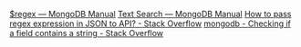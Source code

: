 [$regex — MongoDB Manual](https://www.mongodb.com/docs/manual/reference/operator/query/regex/)
[Text Search — MongoDB Manual](https://www.mongodb.com/docs/v3.2/text-search/)
[How to pass regex expression in JSON to API? - Stack Overflow](https://stackoverflow.com/questions/56471002/how-to-pass-regex-expression-in-json-to-api)
[mongodb - Checking if a field contains a string - Stack Overflow](https://stackoverflow.com/questions/10610131/checking-if-a-field-contains-a-string)

